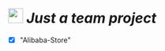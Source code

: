 # <img src="https://media.giphy.com/media/WUlplcMpOCEmTGBtBW/giphy.gif" width="30"> <i>Just a team project</i> 
- [x] "Alibaba-Store"